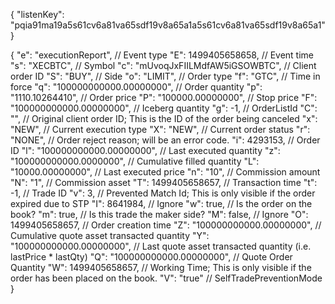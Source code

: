{
  "listenKey": "pqia91ma19a5s61cv6a81va65sdf19v8a65a1a5s61cv6a81va65sdf19v8a65a1"
}

{
  "e": "executionReport",        // Event type
  "E": 1499405658658,            // Event time
  "s": "XECBTC",                 // Symbol
  "c": "mUvoqJxFIILMdfAW5iGSOWBTC", // Client order ID
  "S": "BUY",                    // Side
  "o": "LIMIT",                  // Order type
  "f": "GTC",                    // Time in force
  "q": "100000000000.00000000",   // Order quantity
  "p": "1110.10264410",             // Order price
  "P": "100000.00000000",        // Stop price
  "F": "100000000000.00000000",   // Iceberg quantity
  "g": -1,                       // OrderListId
  "C": "",                       // Original client order ID; This is the ID of the order being canceled
  "x": "NEW",                    // Current execution type
  "X": "NEW",                    // Current order status
  "r": "NONE",                   // Order reject reason; will be an error code.
  "i": 4293153,                  // Order ID
  "l": "100000000000.00000000",   // Last executed quantity
  "z": "100000000000.0000000",     // Cumulative filled quantity
  "L": "10000.00000000",        // Last executed price
  "n": "10",                      // Commission amount
  "N": "1",                     // Commission asset
  "T": 1499405658657,            // Transaction time
  "t": -1,                       // Trade ID
  "v": 3,                        // Prevented Match Id; This is only visible if the order expired due to STP
  "I": 8641984,                  // Ignore
  "w": true,                     // Is the order on the book?
  "m": true,                    // Is this trade the maker side?
  "M": false,                    // Ignore
  "O": 1499405658657,            // Order creation time
  "Z": "100000000000.00000000",   // Cumulative quote asset transacted quantity
  "Y": "100000000000.00000000",   // Last quote asset transacted quantity (i.e. lastPrice * lastQty)
  "Q": "100000000000.00000000",    // Quote Order Quantity
  "W": 1499405658657,            // Working Time; This is only visible if the order has been placed on the book.
  "V": "true"                    // SelfTradePreventionMode
}
